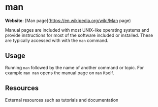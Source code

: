 # man

**Website**: [Man page](https://en.wikipedia.org/wiki/Man page)

Manual pages are included with most UNIX-like operating systems and
provide instructions for most of the software included or installed.
These are typically accessed with with the `man` command.

## Usage

Running `man` followed by the name of another command or topic. For
example `man man` opens the manual page on `man` itself.

## Resources

External resources such as tutorials and documentation
